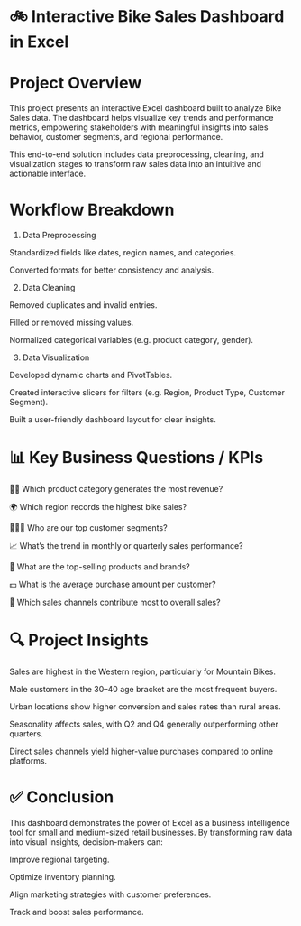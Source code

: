 # 🚲 Interactive Bike Sales Dashboard in Excel

# Project Overview
This project presents an interactive Excel dashboard built to analyze Bike Sales data. The dashboard helps visualize key trends and performance metrics, empowering stakeholders with meaningful insights into sales behavior, customer segments, and regional performance.

This end-to-end solution includes data preprocessing, cleaning, and visualization stages to transform raw sales data into an intuitive and actionable interface.

# Workflow Breakdown
1. Data Preprocessing

Standardized fields like dates, region names, and categories.

Converted formats for better consistency and analysis.

2. Data Cleaning

Removed duplicates and invalid entries.

Filled or removed missing values.

Normalized categorical variables (e.g. product category, gender).

3. Data Visualization

Developed dynamic charts and PivotTables.

Created interactive slicers for filters (e.g. Region, Product Type, Customer Segment).

Built a user-friendly dashboard layout for clear insights.

# 📊 Key Business Questions / KPIs

🚴‍♂️ Which product category generates the most revenue?

🌍 Which region records the highest bike sales?

🧑‍🤝‍🧑 Who are our top customer segments?

📈 What’s the trend in monthly or quarterly sales performance?

🛒 What are the top-selling products and brands?

💵 What is the average purchase amount per customer?

🔁 Which sales channels contribute most to overall sales?

# 🔍 Project Insights

Sales are highest in the Western region, particularly for Mountain Bikes.

Male customers in the 30–40 age bracket are the most frequent buyers.

Urban locations show higher conversion and sales rates than rural areas.

Seasonality affects sales, with Q2 and Q4 generally outperforming other quarters.

Direct sales channels yield higher-value purchases compared to online platforms.

# ✅ Conclusion
This dashboard demonstrates the power of Excel as a business intelligence tool for small and medium-sized retail businesses. By transforming raw data into visual insights, decision-makers can:

Improve regional targeting.

Optimize inventory planning.

Align marketing strategies with customer preferences.

Track and boost sales performance.

